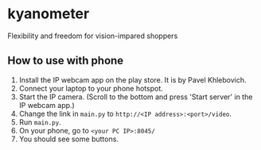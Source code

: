 # kyanometer
Flexibility and freedom for vision-impared shoppers



## How to use with phone
1. Install the IP webcam app on the play store. It is by Pavel Khlebovich.
2. Connect your laptop to your phone hotspot.
2. Start the IP camera. (Scroll to the bottom and press 'Start server' in the IP webcam app.)
3. Change the link in `main.py` to `http://<IP address>:<port>/video`.
4. Run `main.py`.
5. On your phone,  go to `<your PC IP>:8045/`
6. You should see some buttons. 
